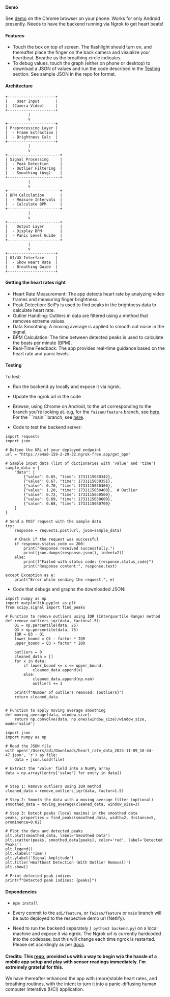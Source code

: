 
#### Demo

See [demo](breathein.netlify.app) on the Chrome browser on your phone. Works for only Android presently. Needs to have the backend running via Ngrok to get heart beats! 

#### Features

- Touch the box on top of screen. The flashlight should turn on, and thereafter place the finger on the back camera and visualize your heartbeat. Breathe as the breathing circle indicates. 
- To debug values, touch the graph (either on phone or desktop) to download a JSON of values and run the code described in the [Testing](#testing) section. See sample JSON in the repo for format.
  
#### Architecture

```
+---------------------+
|    User Input       |
|  (Camera Video)     |
+---------------------+
          |
          v
+---------------------+
| Preprocessing Layer |
|  - Frame Extraction |
|  - Brightness Calc  |
+---------------------+
          |
          v
+-----------------------+
| Signal Processing     |
|  - Peak Detection     |
|  - Outlier Filtering  |
|  - Smoothing (Avg)    |
+-----------------------+
          |
          v
+-----------------------+
| BPM Calculation       |
|  - Measure Intervals  |
|  - Calculate BPM      |
+-----------------------+
          |
          v
+-----------------------+
|    Output Layer       |
|  - Display BPM        |
|  - Panic Level Guide  |
+-----------------------+
          |
          v
+---------------------+
| UI/UX Interface     |
|  - Show Heart Rate  |
|  - Breathing Guide  |
+---------------------+
```

#### Getting the heart rates right

- Heart Rate Measurement: The app detects heart rate by analyzing video frames and measuring finger brightness.
- Peak Detection: SciPy is used to find peaks in the brightness data to calculate heart rate.
- Outlier Handling: Outliers in data are filtered using a method that removes extreme values.
- Data Smoothing: A moving average is applied to smooth out noise in the signal.
- BPM Calculation: The time between detected peaks is used to calculate the beats per minute (BPM).
- Real-Time Feedback: The app provides real-time guidance based on the heart rate and panic levels.

#### Testing

To test:
- Run the backend.py locally and expose it via ngrok.
- Update the ngrok url in the code
- Browse, using Chrome on Android, to the url corresponding to the branch you're looking at. e.g, for the ```faizan/feature``` branch, see [here](https://faizan-feature--breathein.netlify.app/). For the ```main`` branch, see [here](https://breathein.netlify.app/). 

- Code to test the backend server:
```
import requests
import json

# Define the URL of your deployed endpoint
url = "https://e4a0-159-2-29-32.ngrok-free.app/get_bpm"

# Sample input data (list of dictionaries with 'value' and 'time')
sample_data = {
    "data": [
        {"value": 0.65, "time": 1731115030342},
        {"value": 0.67, "time": 1731115030351},
        {"value": 0.70, "time": 1731115030360},
        {"value": 1.20, "time": 1731115030400},  # Outlier
        {"value": 0.72, "time": 1731115030500},
        {"value": 0.69, "time": 1731115030600},
        {"value": 0.68, "time": 1731115030700}
    ]
}

# Send a POST request with the sample data
try:
    response = requests.post(url, json=sample_data)
    
    # Check if the request was successful
    if response.status_code == 200:
        print("Response received successfully.")
        print(json.dumps(response.json(), indent=2))
    else:
        print(f"Failed with status code: {response.status_code}")
        print("Response content:", response.text)

except Exception as e:
    print("Error while sending the request:", e)

```
- Code that debugs and graphs the downloaded JSON:
```
import numpy as np
import matplotlib.pyplot as plt
from scipy.signal import find_peaks

# Function to remove outliers using IQR (Interquartile Range) method
def remove_outliers_iqr(data, factor=1.5):
    Q1 = np.percentile(data, 25)
    Q3 = np.percentile(data, 75)
    IQR = Q3 - Q1
    lower_bound = Q1 - factor * IQR
    upper_bound = Q3 + factor * IQR

    outliers = 0
    cleaned_data = []
    for x in data:
        if lower_bound <= x <= upper_bound:
            cleaned_data.append(x)
        else:
            cleaned_data.append(np.nan)
            outliers += 1
    
    print(f"Number of outliers removed: {outliers}")
    return cleaned_data


# Function to apply moving average smoothing
def moving_average(data, window_size):
    return np.convolve(data, np.ones(window_size)/window_size, mode='valid')

import json
import numpy as np

# Read the JSON file
with open('/Users/adi/Downloads/heart_rate_data_2024-11-09_10-44-47.json', 'r') as file:
    data = json.load(file)

# Extract the 'value' field into a NumPy array
data = np.array([entry['value'] for entry in data])


# Step 1: Remove outliers using IQR method
cleaned_data = remove_outliers_iqr(data, factor=1.5)

# Step 2: Smooth the data with a moving average filter (optional)
smoothed_data = moving_average(cleaned_data, window_size=3)

# Step 3: Detect peaks (local maxima) in the smoothed data
peaks, properties = find_peaks(smoothed_data, width=2, distance=5, prominence=0.02)

# Plot the data and detected peaks
plt.plot(smoothed_data, label='Smoothed Data')
plt.scatter(peaks, smoothed_data[peaks], color='red', label='Detected Peaks')
plt.legend()
plt.xlabel('Time')
plt.ylabel('Signal Amplitude')
plt.title('Heartbeat Detection (With Outlier Removal)')
plt.show()

# Print detected peak indices
print(f"Detected peak indices: {peaks}")

```

#### Dependencies

- ```npm install ```
- Every commit to the ```adi/feature```, or ```faizan/feature``` or ```main``` branch will be auto deployed to the respective demo url (Netlify). 
 
- Need to run the backend separately (``` python3 backend.py```) on a local machine and expose it via ngrok. The Ngrok url is currently hardcoded into the codebase, but this will change each time ngrok is restarted. Please set acordingly as per [docs](https://ngrok.com/docs/getting-started/). 

#### Credits: This [repo](https://github.com/richrd/heart-rate-monitor), provided us with a way to begin w/o the hassle of a mobile app setup and play with sensor readings immediately. I'm extremely grateful for this. 
We have thereafter enhanced the app with (more)stable heart rates, and breathing routines, with the intent to turn it into a panic-diffusing human computer interative (HCI) application. 

